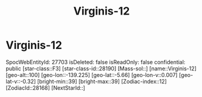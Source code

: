 ﻿---
title: "Virginis-12"
location: [-5.66,-139.225,100]
type: Station
tags:
- astro/Star

---

# Virginis-12

SpocWebEntityId: 27703
isDeleted: false
isReadOnly: false
confidential: public
[star-class::F3]
[star-class-id::28190]
[Mass-sol::]
[name::Virginis-12]
[geo-alt::100]
[geo-lon::-139.225]
[geo-lat::-5.66]
[geo-lon-v::0.007]
[geo-lat-v::-0.32]
[bright-min::39]
[bright-max::39]
[Zodiac-index::12]
[ZodiacId::28168]
[NextStarId::]

